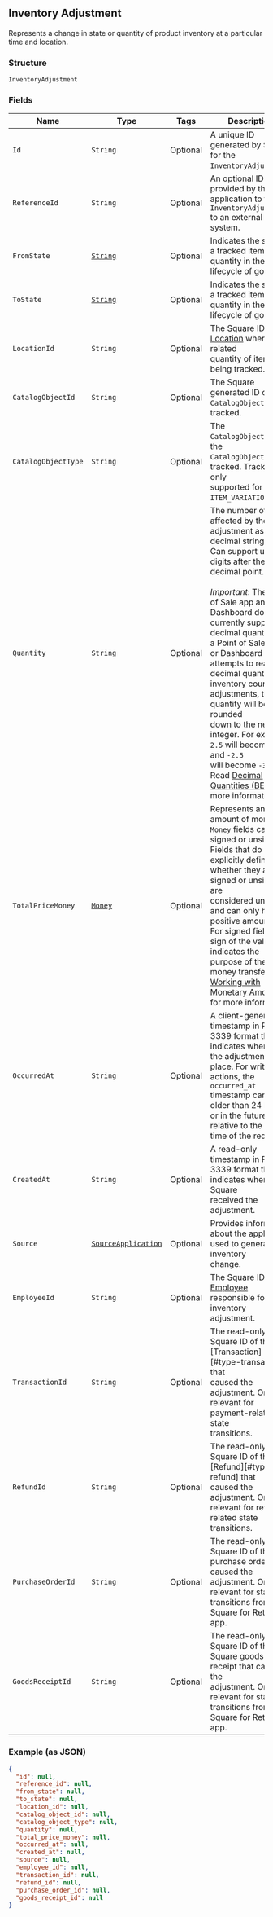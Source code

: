 ## Inventory Adjustment

Represents a change in state or quantity of product inventory at a
particular time and location.

### Structure

`InventoryAdjustment`

### Fields

| Name | Type | Tags | Description |
|  --- | --- | --- | --- |
| `Id` | `String` | Optional | A unique ID generated by Square for the<br>`InventoryAdjustment`. |
| `ReferenceId` | `String` | Optional | An optional ID provided by the application to tie the<br>`InventoryAdjustment` to an external<br>system. |
| `FromState` | [`String`](/doc/models/inventory-state.md) | Optional | Indicates the state of a tracked item quantity in the lifecycle of goods. |
| `ToState` | [`String`](/doc/models/inventory-state.md) | Optional | Indicates the state of a tracked item quantity in the lifecycle of goods. |
| `LocationId` | `String` | Optional | The Square ID of the [Location](#type-location) where the related<br>quantity of items are being tracked. |
| `CatalogObjectId` | `String` | Optional | The Square generated ID of the<br>`CatalogObject` being tracked. |
| `CatalogObjectType` | `String` | Optional | The `CatalogObjectType` of the<br>`CatalogObject` being tracked. Tracking is only<br>supported for the `ITEM_VARIATION` type. |
| `Quantity` | `String` | Optional | The number of items affected by the adjustment as a decimal string.<br>Can support up to 5 digits after the decimal point.<br><br>_Important_: The Point of Sale app and Dashboard do not currently support<br>decimal quantities. If a Point of Sale app or Dashboard attempts to read a<br>decimal quantity on inventory counts or adjustments, the quantity will be rounded<br>down to the nearest integer. For example, `2.5` will become `2`, and `-2.5`<br>will become `-3`.<br>Read [Decimal Quantities (BETA)](https://developer.squareup.com/docs/inventory-api/what-it-does#decimal-quantities-beta) for more information. |
| `TotalPriceMoney` | [`Money`](/doc/models/money.md) | Optional | Represents an amount of money. `Money` fields can be signed or unsigned.<br>Fields that do not explicitly define whether they are signed or unsigned are<br>considered unsigned and can only hold positive amounts. For signed fields, the<br>sign of the value indicates the purpose of the money transfer. See<br>[Working with Monetary Amounts](https://developer.squareup.com/docs/build-basics/working-with-monetary-amounts)<br>for more information. |
| `OccurredAt` | `String` | Optional | A client-generated timestamp in RFC 3339 format that indicates when<br>the adjustment took place. For write actions, the `occurred_at`<br>timestamp cannot be older than 24 hours or in the future relative to the<br>time of the request. |
| `CreatedAt` | `String` | Optional | A read-only timestamp in RFC 3339 format that indicates when Square<br>received the adjustment. |
| `Source` | [`SourceApplication`](/doc/models/source-application.md) | Optional | Provides information about the application used to generate an inventory<br>change. |
| `EmployeeId` | `String` | Optional | The Square ID of the [Employee](#type-employee) responsible for the<br>inventory adjustment. |
| `TransactionId` | `String` | Optional | The read-only Square ID of the [Transaction][#type-transaction] that<br>caused the adjustment. Only relevant for payment-related state<br>transitions. |
| `RefundId` | `String` | Optional | The read-only Square ID of the [Refund][#type-refund] that<br>caused the adjustment. Only relevant for refund-related state<br>transitions. |
| `PurchaseOrderId` | `String` | Optional | The read-only Square ID of the purchase order that caused the<br>adjustment. Only relevant for state transitions from the Square for Retail<br>app. |
| `GoodsReceiptId` | `String` | Optional | The read-only Square ID of the Square goods receipt that caused the<br>adjustment. Only relevant for state transitions from the Square for Retail<br>app. |

### Example (as JSON)

```json
{
  "id": null,
  "reference_id": null,
  "from_state": null,
  "to_state": null,
  "location_id": null,
  "catalog_object_id": null,
  "catalog_object_type": null,
  "quantity": null,
  "total_price_money": null,
  "occurred_at": null,
  "created_at": null,
  "source": null,
  "employee_id": null,
  "transaction_id": null,
  "refund_id": null,
  "purchase_order_id": null,
  "goods_receipt_id": null
}
```


